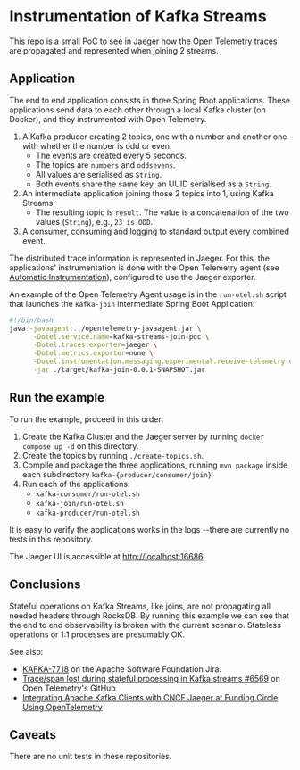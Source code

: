 # Instrumentation of Kafka Streams
This repo is a small PoC to see in Jaeger how the Open Telemetry traces are propagated and represented when joining 2 streams.

## Application
The end to end application consists in three Spring Boot applications. These applications send data to each other through a local Kafka cluster (on Docker), and they  instrumented with Open Telemetry.
1. A Kafka producer creating 2 topics, one with a number and another one with whether the number is odd or even. 
    - The events are created every 5 seconds.
    - The topics are `numbers` and `oddsevens`.
    - All values are serialised as `String`.
    - Both events share the same key, an UUID serialised as a `String`.
2. An intermediate application joining those 2 topics into 1, using Kafka Streams.
    - The resulting topic is `result`. The value is a concatenation of the two values (`String`), e.g., `23 is ODD`.
3. A consumer, consuming and logging to standard output every combined event.

The distributed trace information is represented in Jaeger. For this, the applications' instrumentation is done with the Open Telemetry agent (see [Automatic Instrumentation](https://opentelemetry.io/docs/instrumentation/java/automatic/)), configured to use the Jaeger exporter. 

An example of the Open Telemetry Agent usage is in the `run-otel.sh` script that launches the `kafka-join` intermediate Spring Boot Application:
```bash
#!/bin/bash
java -javaagent:../opentelemetry-javaagent.jar \
      -Dotel.service.name=kafka-streams-join-poc \
      -Dotel.traces.exporter=jaeger \
      -Dotel.metrics.exporter=none \
      -Dotel.instrumentation.messaging.experimental.receive-telemetry.enabled=true \
      -jar ./target/kafka-join-0.0.1-SNAPSHOT.jar
```

## Run the example
To run the example, proceed in this order:
1. Create the Kafka Cluster and the Jaeger server by running `docker compose up -d` on this directory.
2. Create the topics by running `./create-topics.sh`.
3. Compile and package the three applications, running `mvn package` inside each subdirectory `kafka-{producer/consumer/join}`
4. Run each of the applications: 
   - `kafka-consumer/run-otel.sh`
   - `kafka-join/run-otel.sh`
   - `kafka-producer/run-otel.sh`

It is easy to verify the applications works in the logs --there are currently no tests in this repository. 

The Jaeger UI is accessible at [http://localhost:16686](http://localhost:16686).

## Conclusions
Stateful operations on Kafka Streams, like joins, are not propagating all needed headers through RocksDB. By running this example we can see that the end to end observability is broken with the current scenario. Stateless operations or 1:1 processes are presumably OK.

See also: 
- [KAFKA-7718](https://issues.apache.org/jira/browse/KAFKA-7718) on the Apache Software Foundation Jira.
- [Trace/span lost during stateful processing in Kafka streams #6569](https://github.com/open-telemetry/opentelemetry-java-instrumentation/issues/6569) on Open Telemetry's GitHub
- [Integrating Apache Kafka Clients with CNCF Jaeger at Funding Circle Using OpenTelemetry](https://www.confluent.io/blog/integrate-kafka-and-jaeger-for-distributed-tracing-and-monitoring/)

## Caveats
There are no unit tests in these repositories.